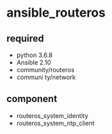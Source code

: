 # ansible_routeros
## required
- python 3.6.8
- Ansible 2.10
- community/routeros
- communi ty/network
## component
- routeros_system_identity
- routeros_system_ntp_client
